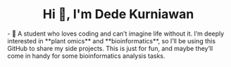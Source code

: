 <h1 align="center">Hi 👋, I'm Dede Kurniawan</h1>
- 🌱 A student who loves coding and can’t imagine life without it. I’m deeply interested in **plant omics** and **bioinformatics**, so I’ll be using this GitHub to share my side projects. This is just for fun, and maybe they’ll come in handy for some bioinformatics analysis tasks.
